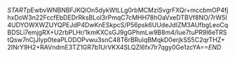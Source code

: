 $START$pEwbvWNBNBFJKQlOn5dykWtLLg0rbMCMziSvgrFXQr+mccbmOP4fjhxDoW3n22FccfEbDEDrRksBLoI3rPmqC7cMHH78hOaVxeDTBVf8NO/7rW5I4UDYOWXWZUYQPEJdP4DwKnESkpcS/P56psk6UUdeJdIZM3AUfbgLeoCqBDSLi7emjgRX+U2rbPLHr/1kmKXCsGJ9gGPhmLw9B8m4/Iue7tuPR9I6eTRStQsw7nCjJIyp0teaPLODOPvwu3snC48T6rBRuIqBMqkD0erjkSS5C2qrTHZ+2INrY9H2+RAVndmE3TZ1GR7b1UrVKX4SLQZl6fx7lr7qgy0Ge1zcYA==$END$